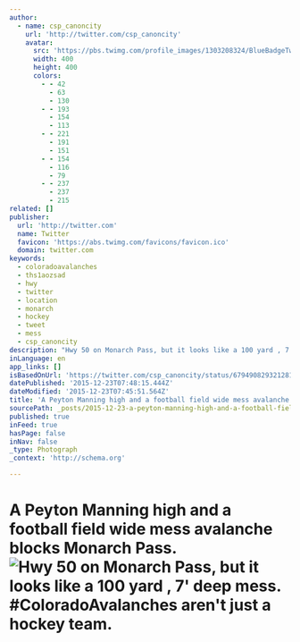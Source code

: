```yaml
---
author:
  - name: csp_canoncity
    url: 'http://twitter.com/csp_canoncity'
    avatar:
      src: 'https://pbs.twimg.com/profile_images/1303208324/BlueBadgeTwitter_400x400.JPG'
      width: 400
      height: 400
      colors:
        - - 42
          - 63
          - 130
        - - 193
          - 154
          - 113
        - - 221
          - 191
          - 151
        - - 154
          - 116
          - 79
        - - 237
          - 237
          - 215
related: []
publisher:
  url: 'http://twitter.com'
  name: Twitter
  favicon: 'https://abs.twimg.com/favicons/favicon.ico'
  domain: twitter.com
keywords:
  - coloradoavalanches
  - ths1aozsad
  - hwy
  - twitter
  - location
  - monarch
  - hockey
  - tweet
  - mess
  - csp_canoncity
description: "Hwy 50 on Monarch Pass, but it looks like a 100 yard , 7' deep mess. #ColoradoAvalanches aren't just a hockey team."
inLanguage: en
app_links: []
isBasedOnUrl: 'https://twitter.com/csp_canoncity/status/679490829321281536'
datePublished: '2015-12-23T07:48:15.444Z'
dateModified: '2015-12-23T07:45:51.564Z'
title: 'A Peyton Manning high and a football field wide mess avalanche blocks Monarch Pass. '
sourcePath: _posts/2015-12-23-a-peyton-manning-high-and-a-football-field-wide-mess-avalanc.md
published: true
inFeed: true
hasPage: false
inNav: false
_type: Photograph
_context: 'http://schema.org'

---
```

# A Peyton Manning high and a football field wide mess avalanche blocks Monarch Pass. ![Hwy 50 on Monarch Pass&comma; but it looks like a 100 yard &comma; 7' deep mess&period; &num;ColoradoAvalanches aren't just a hockey team&period;](https://pbs.twimg.com/media/CW4JTiwUwAA7MNi.jpg:large)